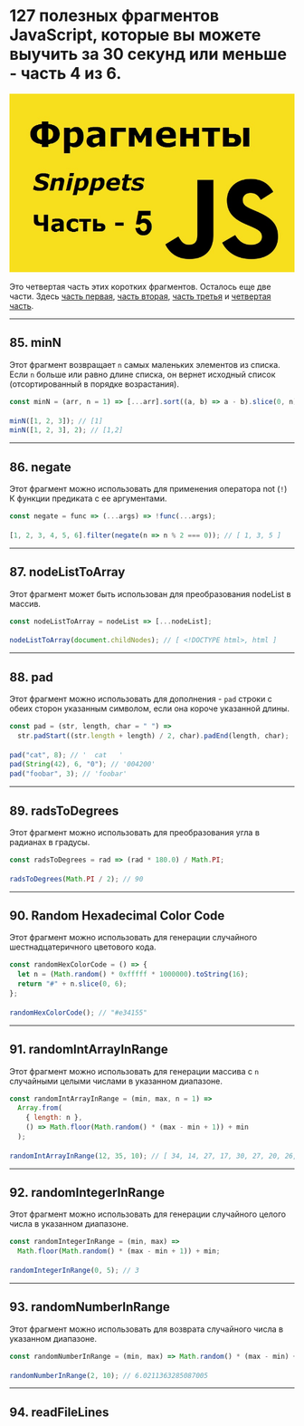 # 127 полезных фрагментов JavaScript, которые вы можете выучить за 30 секунд или меньше - часть 4 из 6.

![logo](img/logo-5.jpg)

Это четвертая часть этих коротких фрагментов. Осталось еще две части. Здесь [часть первая](https://github.com/YaroslavW/trening-js/blob/master/Texts/JS-Snippets/1-part.md), [часть вторая](https://github.com/YaroslavW/trening-js/blob/master/Texts/JS-Snippets/2-part.md), [часть третья](https://github.com/YaroslavW/trening-js/blob/master/Texts/JS-Snippets/3-part.md) и [ четвертая часть](https://github.com/YaroslavW/trening-js/blob/master/Texts/JS-Snippets/4-part.md).

---

## 85. minN

Этот фрагмент возвращает `n` самых маленьких элементов из списка. Если `n` больше или равно длине списка, он вернет исходный список (отсортированный в порядке возрастания).

```javascript
const minN = (arr, n = 1) => [...arr].sort((a, b) => a - b).slice(0, n);

minN([1, 2, 3]); // [1]
minN([1, 2, 3], 2); // [1,2]
```

---

## 86. negate

Этот фрагмент можно использовать для применения оператора not (`!`) К функции предиката с ее аргументами.

```javascript
const negate = func => (...args) => !func(...args);

[1, 2, 3, 4, 5, 6].filter(negate(n => n % 2 === 0)); // [ 1, 3, 5 ]
```

---

## 87. nodeListToArray

Этот фрагмент может быть использован для преобразования nodeList в массив.

```javascript
const nodeListToArray = nodeList => [...nodeList];

nodeListToArray(document.childNodes); // [ <!DOCTYPE html>, html ]
```

---

## 88. pad

Этот фрагмент можно использовать для дополнения - `pad` строки с обеих сторон указанным символом, если она короче указанной длины.

```javascript
const pad = (str, length, char = " ") =>
  str.padStart((str.length + length) / 2, char).padEnd(length, char);

pad("cat", 8); // '  cat   '
pad(String(42), 6, "0"); // '004200'
pad("foobar", 3); // 'foobar'
```

---

## 89. radsToDegrees

Этот фрагмент можно использовать для преобразования угла в радианах в градусы.

```javascript
const radsToDegrees = rad => (rad * 180.0) / Math.PI;

radsToDegrees(Math.PI / 2); // 90
```

---

## 90. Random Hexadecimal Color Code

Этот фрагмент можно использовать для генерации случайного шестнадцатеричного цветового кода.

```javascript
const randomHexColorCode = () => {
  let n = (Math.random() * 0xfffff * 1000000).toString(16);
  return "#" + n.slice(0, 6);
};

randomHexColorCode(); // "#e34155"
```

---

## 91. randomIntArrayInRange

Этот фрагмент можно использовать для генерации массива с `n` случайными целыми числами в указанном диапазоне.

```javascript
const randomIntArrayInRange = (min, max, n = 1) =>
  Array.from(
    { length: n },
    () => Math.floor(Math.random() * (max - min + 1)) + min
  );

randomIntArrayInRange(12, 35, 10); // [ 34, 14, 27, 17, 30, 27, 20, 26, 21, 14 ]
```

---

## 92. randomIntegerInRange

Этот фрагмент можно использовать для генерации случайного целого числа в указанном диапазоне.

```javascript
const randomIntegerInRange = (min, max) =>
  Math.floor(Math.random() * (max - min + 1)) + min;

randomIntegerInRange(0, 5); // 3
```

---

## 93. randomNumberInRange

Этот фрагмент можно использовать для возврата случайного числа в указанном диапазоне.

```javascript
const randomNumberInRange = (min, max) => Math.random() * (max - min) + min;

randomNumberInRange(2, 10); // 6.0211363285087005
```

---

## 94. readFileLines
